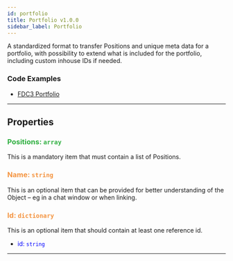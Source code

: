 ```yaml
---
id: portfolio
title: Portfolio v1.0.0
sidebar_label: Portfolio
---
```


A standardized format to transfer Positions and unique meta data for a portfolio, with possibility to extend what is included for the portfolio, including custom inhouse IDs if needed.

### Code Examples

* [FDC3 Portfolio](https://github.com/FDC3/ContextData/blob/master/src/examples/Portfolio.ts)

---

## Properties

###  <span style="color:#2faf40">Positions: `array`</span>

This is a mandatory item that must contain a list of Positions.

###  <span style="color:#f49542">Name: `string`</span>

This is an optional item that can be provided for better understanding of the Object – eg in a chat window or when linking.

###  <span style="color:#f49542">Id: `dictionary`</span>

This is an optional item that should contain at least one reference id.

* <span style="color:#0000ff">id: `string`</span>

---